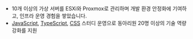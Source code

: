 - 10개 이상의 가상 서버를 ESXi와 Proxmox로 관리하며 개발 환경 안정화에 기여하고, 인프라 운영 경험을 쌓았습니다.
- [JavaScript](https://github.com/JS-GreenTea), [TypeScript](https://github.com/JNU-econovation/hotsix-study), [CSS](https://github.com/JNU-econovation/css-is-awesome) 스터디 운영으로 동아리원 20명 이상의 기술 역량 강화를 지원
